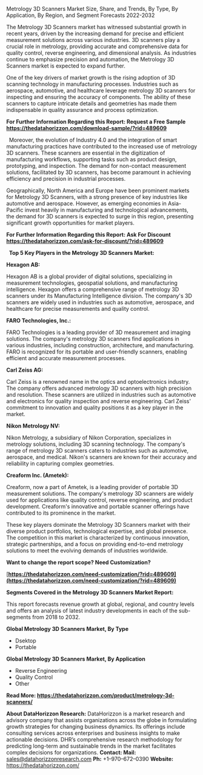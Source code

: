 ﻿Metrology 3D Scanners Market Size, Share, and Trends, By Type, By Application, By Region, and Segment Forecasts 2022-2032

The Metrology 3D Scanners market has witnessed substantial growth in recent years, driven by the increasing demand for precise and efficient measurement solutions across various industries. 3D scanners play a crucial role in metrology, providing accurate and comprehensive data for quality control, reverse engineering, and dimensional analysis. As industries continue to emphasize precision and automation, the Metrology 3D Scanners market is expected to expand further.

One of the key drivers of market growth is the rising adoption of 3D scanning technology in manufacturing processes. Industries such as aerospace, automotive, and healthcare leverage metrology 3D scanners for inspecting and ensuring the accuracy of components. The ability of these scanners to capture intricate details and geometries has made them indispensable in quality assurance and process optimization.

**For Further Information Regarding this Report: Request a Free Sample <https://thedatahorizzon.com/download-sample/?rid=489609>** 

` `Moreover, the evolution of Industry 4.0 and the integration of smart manufacturing practices have contributed to the increased use of metrology 3D scanners. These scanners are essential in the digitization of manufacturing workflows, supporting tasks such as product design, prototyping, and inspection. The demand for non-contact measurement solutions, facilitated by 3D scanners, has become paramount in achieving efficiency and precision in industrial processes.

Geographically, North America and Europe have been prominent markets for Metrology 3D Scanners, with a strong presence of key industries like automotive and aerospace. However, as emerging economies in Asia-Pacific invest heavily in manufacturing and technological advancements, the demand for 3D scanners is expected to surge in this region, presenting significant growth opportunities for market players.

**For Further Information Regarding this Report: Ask For Discount <https://thedatahorizzon.com/ask-for-discount/?rid=489609>** 

` `**Top 5 Key Players in the Metrology 3D Scanners Market:**

**Hexagon AB:**

Hexagon AB is a global provider of digital solutions, specializing in measurement technologies, geospatial solutions, and manufacturing intelligence. Hexagon offers a comprehensive range of metrology 3D scanners under its Manufacturing Intelligence division. The company's 3D scanners are widely used in industries such as automotive, aerospace, and healthcare for precise measurements and quality control.

**FARO Technologies, Inc.:**

FARO Technologies is a leading provider of 3D measurement and imaging solutions. The company's metrology 3D scanners find applications in various industries, including construction, architecture, and manufacturing. FARO is recognized for its portable and user-friendly scanners, enabling efficient and accurate measurement processes.

**Carl Zeiss AG:**

Carl Zeiss is a renowned name in the optics and optoelectronics industry. The company offers advanced metrology 3D scanners with high precision and resolution. These scanners are utilized in industries such as automotive and electronics for quality inspection and reverse engineering. Carl Zeiss' commitment to innovation and quality positions it as a key player in the market.

**Nikon Metrology NV:**

Nikon Metrology, a subsidiary of Nikon Corporation, specializes in metrology solutions, including 3D scanning technology. The company's range of metrology 3D scanners caters to industries such as automotive, aerospace, and medical. Nikon's scanners are known for their accuracy and reliability in capturing complex geometries.

**Creaform Inc. (Ametek):**

Creaform, now a part of Ametek, is a leading provider of portable 3D measurement solutions. The company's metrology 3D scanners are widely used for applications like quality control, reverse engineering, and product development. Creaform's innovative and portable scanner offerings have contributed to its prominence in the market.

These key players dominate the Metrology 3D Scanners market with their diverse product portfolios, technological expertise, and global presence. The competition in this market is characterized by continuous innovation, strategic partnerships, and a focus on providing end-to-end metrology solutions to meet the evolving demands of industries worldwide.

**Want to change the report scope? Need Customization?**

[**https://thedatahorizzon.com/need-customization/?rid=489609](https://thedatahorizzon.com/need-customization/?rid=489609)** 

**Segments Covered in the Metrology 3D Scanners Market Report:**

This report forecasts revenue growth at global, regional, and country levels and offers an analysis of latest industry developments in each of the sub-segments from 2018 to 2032.

**Global Metrology 3D Scanners Market, By Type**

- Dsektop
- Portable

**Global Metrology 3D Scanners Market, By Application**

- Reverse Engineering
- Quality Control
- Other

**Read More: <https://thedatahorizzon.com/product/metrology-3d-scanners/>** 

**About DataHorizzon Research:**DataHorizzon is a market research and advisory company that assists organizations across the globe in formulating growth strategies for changing business dynamics. Its offerings include consulting services across enterprises and business insights to make actionable decisions. DHR’s comprehensive research methodology for predicting long-term and sustainable trends in the market facilitates complex decisions for organizations.**Contact:Mail:** <sales@datahorizzonresearch.com> **Ph:** +1–970–672–0390**Website:** <https://thedatahorizzon.com/> 
